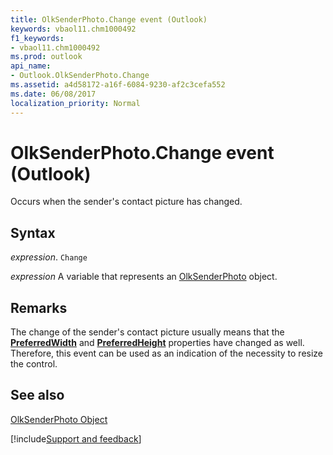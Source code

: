 ```yaml
---
title: OlkSenderPhoto.Change event (Outlook)
keywords: vbaol11.chm1000492
f1_keywords:
- vbaol11.chm1000492
ms.prod: outlook
api_name:
- Outlook.OlkSenderPhoto.Change
ms.assetid: a4d58172-a16f-6084-9230-af2c3cefa552
ms.date: 06/08/2017
localization_priority: Normal
---
```



# OlkSenderPhoto.Change event (Outlook)

Occurs when the sender's contact picture has changed. 


## Syntax

_expression_. `Change`

_expression_ A variable that represents an [OlkSenderPhoto](Outlook.OlkSenderPhoto.md) object.


## Remarks

The change of the sender's contact picture usually means that the  **[PreferredWidth](Outlook.OlkSenderPhoto.PreferredWidth.md)** and **[PreferredHeight](Outlook.OlkSenderPhoto.PreferredHeight.md)** properties have changed as well. Therefore, this event can be used as an indication of the necessity to resize the control.


## See also


[OlkSenderPhoto Object](Outlook.OlkSenderPhoto.md)

[!include[Support and feedback](~/includes/feedback-boilerplate.md)]